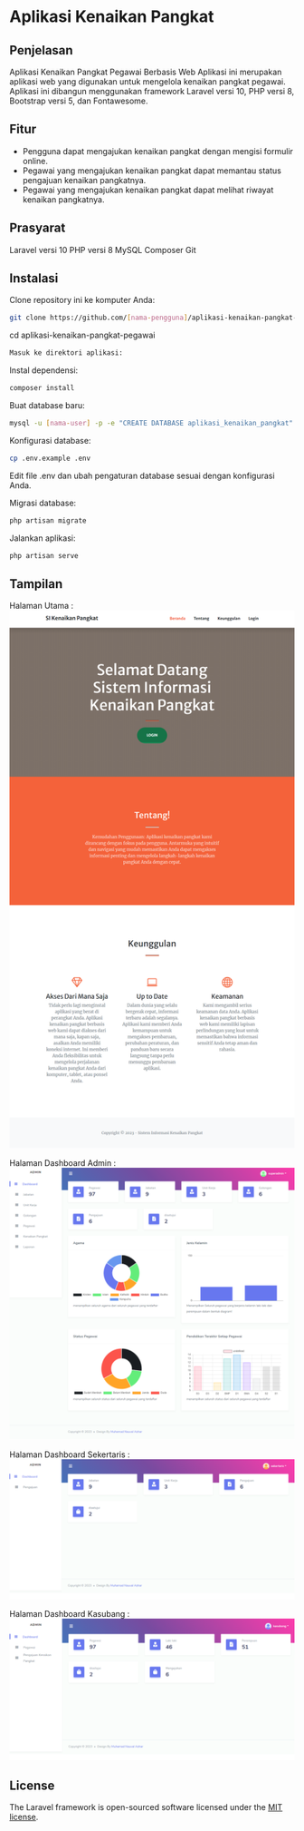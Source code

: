 
# Aplikasi Kenaikan Pangkat

## Penjelasan

Aplikasi Kenaikan Pangkat Pegawai Berbasis Web
Aplikasi ini merupakan aplikasi web yang digunakan untuk mengelola kenaikan pangkat pegawai. Aplikasi ini dibangun menggunakan framework Laravel versi 10, PHP versi 8, Bootstrap versi 5, dan Fontawesome.

## Fitur

* Pengguna dapat mengajukan kenaikan pangkat dengan mengisi formulir online.
* Pegawai yang mengajukan kenaikan pangkat dapat memantau status pengajuan kenaikan pangkatnya.
* Pegawai yang mengajukan kenaikan pangkat dapat melihat riwayat kenaikan pangkatnya.

## Prasyarat 

Laravel versi 10
PHP versi 8
MySQL
Composer
Git

## Instalasi

Clone repository ini ke komputer Anda:
```bash
git clone https://github.com/[nama-pengguna]/aplikasi-kenaikan-pangkat-pegawai.git
```
cd aplikasi-kenaikan-pangkat-pegawai
```bash
Masuk ke direktori aplikasi:
```

Instal dependensi:
```bash
composer install
```

Buat database baru:
```bash
mysql -u [nama-user] -p -e "CREATE DATABASE aplikasi_kenaikan_pangkat"
```

Konfigurasi database:
```bash
cp .env.example .env
```

Edit file .env dan ubah pengaturan database sesuai dengan konfigurasi Anda.

Migrasi database:
```bash
php artisan migrate
```

Jalankan aplikasi:
```bash
php artisan serve
```
## Tampilan
Halaman Utama :
![Halaman Utama](screenshot/landing_page.png)

Halaman Dashboard Admin :
![Halaman Dashboard Admin](screenshot/dashboard_admin.png)

Halaman Dashboard Sekertaris :
![Halaman Dashboard Sekertaris](screenshot/dashboard_sekertaris.png)

Halaman Dashboard Kasubang :
![Halaman Dashboard Kasubang](screenshot/dashboard_kasubang.png)

## License

The Laravel framework is open-sourced software licensed under the [MIT license](https://opensource.org/licenses/MIT).
